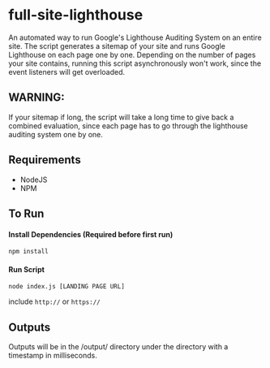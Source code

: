 # full-site-lighthouse
An automated way to run Google's Lighthouse Auditing System on an entire site.
The script generates a sitemap of your site and runs Google Lighthouse on each page one by one.
Depending on the number of pages your site contains, running this script asynchronously won't work, since the event listeners will get overloaded.

## WARNING:
If your sitemap if long, the script will take a long time to give back a combined evaluation, since each page has to go through the lighthouse auditing system one by one.

## Requirements
- NodeJS
- NPM

## To Run
#### Install Dependencies (Required before first run)
```shell
npm install
```

#### Run Script
```shell
node index.js [LANDING PAGE URL]
```
include `http://` or `https://`

## Outputs
Outputs will be in the /output/ directory under the directory with a timestamp in milliseconds.
